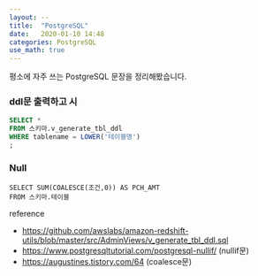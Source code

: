 ```yaml
---
layout: --
title:  "PostgreSQL"
date:   2020-01-10 14:48
categories: PostgreSQL
use_math: true
---
```


평소에 자주 쓰는 PostgreSQL 문장을 정리해봤습니다.

### ddl문 출력하고 시
```sql
SELECT *
FROM 스키마.v_generate_tbl_ddl
WHERE tablename = LOWER('테이블명')
;
```

### Null
```
SELECT SUM(COALESCE(조건,0)) AS PCH_AMT
FROM 스키마.테이블
```


reference
- https://github.com/awslabs/amazon-redshift-utils/blob/master/src/AdminViews/v_generate_tbl_ddl.sql
- https://www.postgresqltutorial.com/postgresql-nullif/ (nullif문)
- https://augustines.tistory.com/64 (coalesce문)
